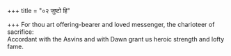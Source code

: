 +++
title = "०२ जुष्टो हि"

+++
For thou art offering-bearer and loved messenger, the charioteer of sacrifice:  
     Accordant with the Asvins and with Dawn grant us heroic strength and lofty fame.